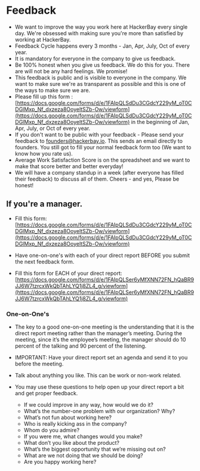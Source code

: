 # Feedback

- We want to improve the way you work here at HackerBay every single day. We're obsessed with making sure you're more than satisfied by working at HackerBay.
- Feedback Cycle happens every 3 months - Jan, Apr, July, Oct of every year.
- It is mandatory for everyone in the company to give us feedback.
- Be 100% honest when you give us feedback. We do this for you. There are will not be any hard feelings. We promise!
- This feedback is public and is visible to everyone in the company. We want to make sure we're as transparent as possible and this is one of the ways to make sure we are.
- Please fill up this form : [https://docs.google.com/forms/d/e/1FAIpQLSdDu3CGdcY229yM_oT0CDGlMxp_Nf_dxzeza8OoyeltSZb-Ow/viewform](https://docs.google.com/forms/d/e/1FAIpQLSdDu3CGdcY229yM_oT0CDGlMxp_Nf_dxzeza8OoyeltSZb-Ow/viewform) in the beginning of Jan, Apr, July, or Oct of every year.
- If you don't want to be public with your feedback - Please send your feedback to founders@hackerbay.io. This sends an email directly to founders. You still got to fill your normal feedback form too (We want to know how you rate us).
- Average Work Satisfaction Score is on the spreadsheet and we want to make that score better and better everyday!
- We will have a company standup in a week (after everyone has filled their feedback) to discuss all of them. Cheers - and yes, Please be honest! 


## If you're a manager. 

- Fill this form: [https://docs.google.com/forms/d/e/1FAIpQLSdDu3CGdcY229yM_oT0CDGlMxp_Nf_dxzeza8OoyeltSZb-Ow/viewform](https://docs.google.com/forms/d/e/1FAIpQLSdDu3CGdcY229yM_oT0CDGlMxp_Nf_dxzeza8OoyeltSZb-Ow/viewform)

- Have one-on-one's with each of your direct report BEFORE you submit the next feedback form. 

- Fill this form for EACH of your direct report: [https://docs.google.com/forms/d/e/1FAIpQLSer6yMfXNN72FN_hQaBR9JJ6W7tzrcxWkQbTAhLYQ1j8ZL4_g/viewform](https://docs.google.com/forms/d/e/1FAIpQLSer6yMfXNN72FN_hQaBR9JJ6W7tzrcxWkQbTAhLYQ1j8ZL4_g/viewform)


### One-on-One's

- The key to a good one-on-one meeting is the understanding that it is the direct report meeting rather than the manager’s meeting. During the meeting, since it’s the employee’s meeting, the manager should do 10 percent of the talking and 90 percent of the listening. 

- IMPORTANT: Have your direct report set an agenda and send it to you before the meeting. 

- Talk about anything you like. This can be work or non-work related. 

- You may use these questions to help open up your direct report a bit and get proper feedback.

   - If we could improve in any way, how would we do it?
   - What’s the number-one problem with our organization? Why?
   - What’s not fun about working here?
   - Who is really kicking ass in the company?
   - Whom do you admire?
   - If you were me, what changes would you make?
   - What don’t you like about the product?
   - What’s the biggest opportunity that we’re missing out on?
   - What are we not doing that we should be doing?
   - Are you happy working here?
